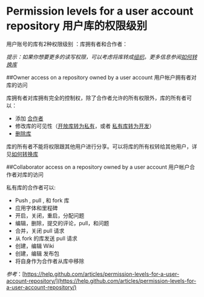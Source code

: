 Permission levels for a user account repository 用户库的权限级别
===========

用户账号的库有2种权限级别 ：库拥有者和合作者：

*提示：如果你想要更多的读写权限，可以考虑将库转成[组织](https://github.com/waylau/github-help/blob/master/What's%20the%20difference%20between%20user%20and%20organization%20accounts%20%E7%94%A8%E6%88%B7%E5%92%8C%E7%BB%84%E7%BB%87%E8%B4%A6%E6%88%B7%E7%9A%84%E4%B8%8D%E5%90%8C%E7%82%B9.md)。更多信息参阅[如何转换库](https://github.com/waylau/github-help/blob/master/Transferring%20a%20repository%20%E8%BD%AC%E6%8D%A2%E5%BA%93.md)*


##Owner access on a repository owned by a user account 用户帐户拥有者对库的访问

库拥有者对库拥有完全的控制权，除了合作者允许的所有权限外，库的所有者可以：

* 添加 [合作者](https://github.com/waylau/github-help/blob/master/Adding%20collaborators%20to%20a%20personal%20repository%20%E6%B7%BB%E5%8A%A0%E5%90%88%E4%BD%9C%E8%80%85%E5%88%B0%E4%B8%AA%E4%BA%BA%E7%9A%84%E5%BA%93.md)
* 修改库的可见性（[开放库转为私有]()，或者 [私有库转为开发](https://github.com/waylau/github-help/blob/master/Making%20a%20private%20repository%20public%20%E7%A7%81%E4%BA%BA%E5%BA%93%E8%BD%AC%E4%B8%BA%E5%85%AC%E5%BC%80.md)）
* [删除库](https://github.com/waylau/github-help/blob/master/Deleting%20a%20repository%20%E5%88%A0%E9%99%A4%E5%BA%93.md)

库的所有者不能将权限跟其他用户进行分享。可以将库的所有权转给其他用户，详见[如何转换库](https://github.com/waylau/github-help/blob/master/Transferring%20a%20repository%20%E8%BD%AC%E6%8D%A2%E5%BA%93.md)

##Collaborator access on a repository owned by a user account 用户帐户合作者对库的访问

私有库的合作者可以:

* Push , pull , 和 fork 库
* 应用字体和里程碑
* 开启，关闭，重启，分配问题
* 编辑，删除，提交的评论，pull，和问题
* 合并，关闭 pull 请求
* 从 fork 的库发送 pull 请求
* 创建，编辑 Wiki
* 创建，编辑 发布包
* 将自身作为合作者从库中移除


*参考*：[https://help.github.com/articles/permission-levels-for-a-user-account-repository/](https://help.github.com/articles/permission-levels-for-a-user-account-repository/)
